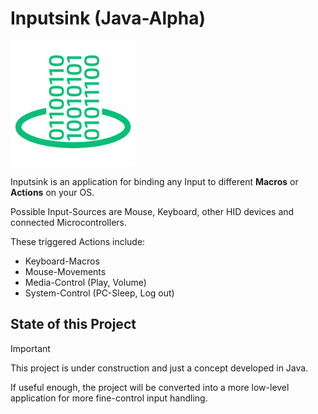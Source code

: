 # Inputsink (Java-Alpha)

<img src="Inputsink-Colored.png" width="200rem">

Inputsink is an application for binding any Input to different **Macros** or **Actions** on your OS.

Possible Input-Sources are Mouse, Keyboard, other HID devices and connected Microcontrollers.

These triggered Actions include:
- Keyboard-Macros
- Mouse-Movements
- Media-Control (Play, Volume)
- System-Control (PC-Sleep, Log out)

## State of this Project
> [!IMPORTANT]
> This project is under construction and just a concept developed in Java.

If useful enough, the project will be converted into a more low-level application for more fine-control input handling.
